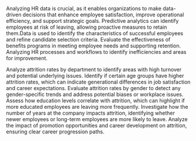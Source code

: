 Analyzing HR data is crucial, as it enables organizations to make data-driven decisions that enhance employee satisfaction, improve operational efficiency, and support strategic goals. Predictive analytics can identify employees at risk of leaving, allowing proactive measures to retain them.Data is used to identify the characteristics of successful employees and refine candidate selection criteria. Evaluate the effectiveness of benefits programs in meeting employee needs and supporting retention. Analyzing HR processes and workflows to identify inefficiencies and areas for improvement.

Analyze attrition rates by department to identify areas with high turnover and potential underlying issues. Identify if certain age groups have higher attrition rates, which can indicate generational differences in job satisfaction and career expectations. Evaluate attrition rates by gender to detect any gender-specific trends and address potential biases or workplace issues. Assess how education levels correlate with attrition, which can highlight if more educated employees are leaving more frequently. Investigate how the number of years at the company impacts attrition, identifying whether newer employees or long-term employees are more likely to leave. Analyze the impact of promotion opportunities and career development on attrition, ensuring clear career progression paths.
